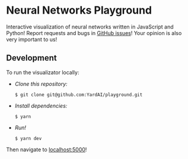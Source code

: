 # Neural Networks Playground
Interactive visualization of neural networks written in JavaScript and Python! Report requests and bugs in [GitHub issues](https://github.com/YardAI/playground/issues)! Your opinion is also very important to us!

## Development
To run the visualizator locally:
  - *Clone this repository:*
    ```
    $ git clone git@github.com:YardAI/playground.git
    ```
  - *Install dependencies:*
    ```
    $ yarn
    ```
  - *Run!*
    ```
    $ yarn dev
    ```
Then navigate to [localhost:5000](https://localhost:5000/)!
